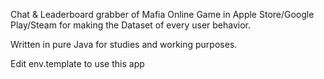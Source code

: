 Chat & Leaderboard grabber of Mafia Online Game in Apple Store/Google Play/Steam for making the Dataset of every user behavior.

Written in pure Java for studies and working purposes.

Edit env.template to use this app
